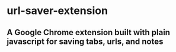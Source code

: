 # url-saver-extension

## A Google Chrome extension built with plain javascript for saving tabs, urls, and notes
